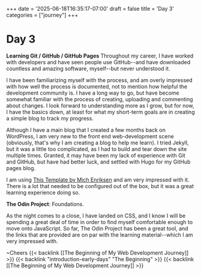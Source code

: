 +++
date = '2025-06-18T16:35:17-07:00'
draft = false
title = 'Day 3'
categories = ["journey"]
+++
# Day 3
**Learning Git / GitHub / GitHub Pages** 
Throughout my career, I have worked with developers and have seen people use GitHub--and have downloaded countless and amazing software, myself--but never understood it. 

I have been familiarizing myself with the process, and am overly impressed with how well the process is documented, not to mention how helpful the development community is. I have a long way to go, but have become somewhat familiar with the process of creating, uploading and commenting about changes. I look forward to understanding more as I grow, but for now, I have the basics down, at least for what my short-term goals are in creating a simple blog to track my progress. 

Although I have a main blog that I created a few months back on WordPress, I am very new to the front end web-development scene (obviously, that's why I am creating a blog to help me learn). I tried Jekyll, but it was a little too complicated, as I had to build and tear down the site multiple times. Granted, it may have been my lack of experience with Git and GitHub, but have had better luck, and settled with Hugo for my GitHub pages blog. 

I am using [This Template by Mich Enriksen](https://michenriksen.com/til-example-site/) and am very impressed with it. There is a lot that needed to be configured out of the box, but it was a great learning experience doing so. 

**The Odin Project**: Foundations.

As the night comes to a close, I have landed on CSS, and I know I will be spending a great deal of time in order to find myself comfortable enough to move onto JavaScript. So far, The Odin Project has been a great tool, and the links that are provided are on par with the learning material--which I am very impressed with. 

~Cheers
{{< backlink [[The Beginning of My Web Development Journey]] >}}
{{< backlink "introduction-early-days" "The Beginning" >}}
{{< backlink [[The Beginning of My Web Development Journey]] >}}

